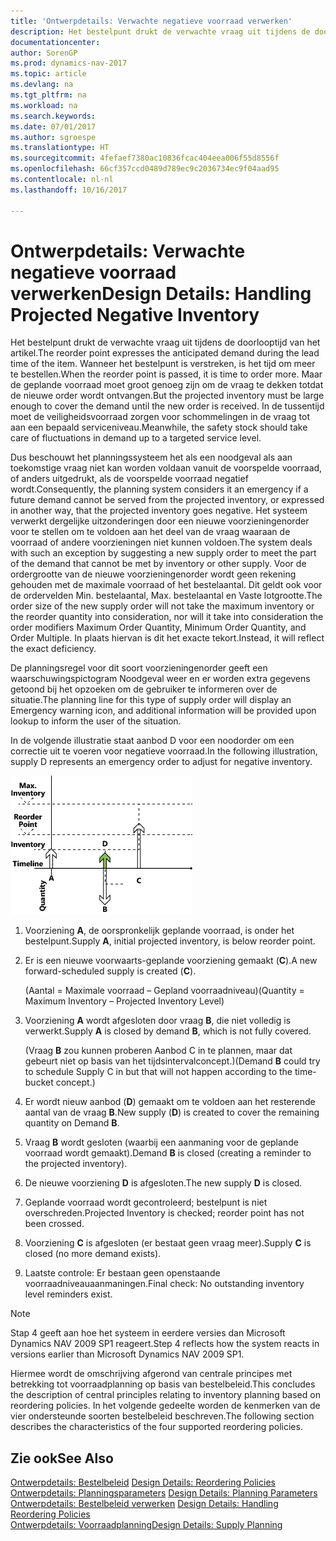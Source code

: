 ```yaml
---
title: 'Ontwerpdetails: Verwachte negatieve voorraad verwerken'
description: Het bestelpunt drukt de verwachte vraag uit tijdens de doorlooptijd van het artikel. Wanneer het bestelpunt is verstreken, is het tijd om meer te bestellen. Maar de geplande voorraad moet groot genoeg zijn om de vraag te dekken totdat de nieuwe order wordt ontvangen. In de tussentijd moet de veiligheidsvoorraad zorgen voor schommelingen in de vraag tot aan een bepaald serviceniveau.
documentationcenter: 
author: SorenGP
ms.prod: dynamics-nav-2017
ms.topic: article
ms.devlang: na
ms.tgt_pltfrm: na
ms.workload: na
ms.search.keywords: 
ms.date: 07/01/2017
ms.author: sgroespe
ms.translationtype: HT
ms.sourcegitcommit: 4fefaef7380ac10836fcac404eea006f55d8556f
ms.openlocfilehash: 66cf357ccd0489d789ec9c2036734ec9f04aad95
ms.contentlocale: nl-nl
ms.lasthandoff: 10/16/2017

---
```

# <a name="design-details-handling-projected-negative-inventory"></a><span data-ttu-id="96782-106">Ontwerpdetails: Verwachte negatieve voorraad verwerken</span><span class="sxs-lookup"><span data-stu-id="96782-106">Design Details: Handling Projected Negative Inventory</span></span>
<span data-ttu-id="96782-107">Het bestelpunt drukt de verwachte vraag uit tijdens de doorlooptijd van het artikel.</span><span class="sxs-lookup"><span data-stu-id="96782-107">The reorder point expresses the anticipated demand during the lead time of the item.</span></span> <span data-ttu-id="96782-108">Wanneer het bestelpunt is verstreken, is het tijd om meer te bestellen.</span><span class="sxs-lookup"><span data-stu-id="96782-108">When the reorder point is passed, it is time to order more.</span></span> <span data-ttu-id="96782-109">Maar de geplande voorraad moet groot genoeg zijn om de vraag te dekken totdat de nieuwe order wordt ontvangen.</span><span class="sxs-lookup"><span data-stu-id="96782-109">But the projected inventory must be large enough to cover the demand until the new order is received.</span></span> <span data-ttu-id="96782-110">In de tussentijd moet de veiligheidsvoorraad zorgen voor schommelingen in de vraag tot aan een bepaald serviceniveau.</span><span class="sxs-lookup"><span data-stu-id="96782-110">Meanwhile, the safety stock should take care of fluctuations in demand up to a targeted service level.</span></span>  

 <span data-ttu-id="96782-111">Dus beschouwt het planningssysteem het als een noodgeval als aan toekomstige vraag niet kan worden voldaan vanuit de voorspelde voorraad, of anders uitgedrukt, als de voorspelde voorraad negatief wordt.</span><span class="sxs-lookup"><span data-stu-id="96782-111">Consequently, the planning system considers it an emergency if a future demand cannot be served from the projected inventory, or expressed in another way, that the projected inventory goes negative.</span></span> <span data-ttu-id="96782-112">Het systeem verwerkt dergelijke uitzonderingen door een nieuwe voorzieningenorder voor te stellen om te voldoen aan het deel van de vraag waaraan de voorraad of andere voorzieningen niet kunnen voldoen.</span><span class="sxs-lookup"><span data-stu-id="96782-112">The system deals with such an exception by suggesting a new supply order to meet the part of the demand that cannot be met by inventory or other supply.</span></span> <span data-ttu-id="96782-113">Voor de ordergrootte van de nieuwe voorzieningenorder wordt geen rekening gehouden met de maximale voorraad of het bestelaantal. Dit geldt ook voor de ordervelden Min. bestelaantal, Max. bestelaantal en Vaste lotgrootte.</span><span class="sxs-lookup"><span data-stu-id="96782-113">The order size of the new supply order will not take the maximum inventory or the reorder quantity into consideration, nor will it take into consideration the order modifiers Maximum Order Quantity, Minimum Order Quantity, and Order Multiple.</span></span> <span data-ttu-id="96782-114">In plaats hiervan is dit het exacte tekort.</span><span class="sxs-lookup"><span data-stu-id="96782-114">Instead, it will reflect the exact deficiency.</span></span>  

 <span data-ttu-id="96782-115">De planningsregel voor dit soort voorzieningenorder geeft een waarschuwingspictogram Noodgeval weer en er worden extra gegevens getoond bij het opzoeken om de gebruiker te informeren over de situatie.</span><span class="sxs-lookup"><span data-stu-id="96782-115">The planning line for this type of supply order will display an Emergency warning icon, and additional information will be provided upon lookup to inform the user of the situation.</span></span>  

 <span data-ttu-id="96782-116">In de volgende illustratie staat aanbod D voor een noodorder om een correctie uit te voeren voor negatieve voorraad.</span><span class="sxs-lookup"><span data-stu-id="96782-116">In the following illustration, supply D represents an emergency order to adjust for negative inventory.</span></span>  

 ![](media/nav_app_supply_planning_2_negative_inventory.png "NAV_APP_supply_planning_2_negative_inventory")  

1.  <span data-ttu-id="96782-117">Voorziening **A**, de oorspronkelijk geplande voorraad, is onder het bestelpunt.</span><span class="sxs-lookup"><span data-stu-id="96782-117">Supply **A**, initial projected inventory, is below reorder point.</span></span>  

2.  <span data-ttu-id="96782-118">Er is een nieuwe voorwaarts-geplande voorziening gemaakt (**C**).</span><span class="sxs-lookup"><span data-stu-id="96782-118">A new forward-scheduled supply is created (**C**).</span></span>  

     <span data-ttu-id="96782-119">(Aantal = Maximale voorraad – Gepland voorraadniveau)</span><span class="sxs-lookup"><span data-stu-id="96782-119">(Quantity = Maximum Inventory – Projected Inventory Level)</span></span>  

3.  <span data-ttu-id="96782-120">Voorziening **A** wordt afgesloten door vraag **B**, die niet volledig is verwerkt.</span><span class="sxs-lookup"><span data-stu-id="96782-120">Supply **A** is closed by demand **B**, which is not fully covered.</span></span>  

     <span data-ttu-id="96782-121">(Vraag **B** zou kunnen proberen Aanbod C in te plannen, maar dat gebeurt niet op basis van het tijdsintervalconcept.)</span><span class="sxs-lookup"><span data-stu-id="96782-121">(Demand **B** could try to schedule Supply C in but that will not happen according to the time-bucket concept.)</span></span>  

4.  <span data-ttu-id="96782-122">Er wordt nieuw aanbod (**D**) gemaakt om te voldoen aan het resterende aantal van de vraag **B**.</span><span class="sxs-lookup"><span data-stu-id="96782-122">New supply (**D**) is created to cover the remaining quantity on Demand **B**.</span></span>  

5.  <span data-ttu-id="96782-123">Vraag **B** wordt gesloten (waarbij een aanmaning voor de geplande voorraad wordt gemaakt).</span><span class="sxs-lookup"><span data-stu-id="96782-123">Demand **B** is closed (creating a reminder to the projected inventory).</span></span>  

6.  <span data-ttu-id="96782-124">De nieuwe voorziening **D** is afgesloten.</span><span class="sxs-lookup"><span data-stu-id="96782-124">The new supply **D** is closed.</span></span>  

7.  <span data-ttu-id="96782-125">Geplande voorraad wordt gecontroleerd; bestelpunt is niet overschreden.</span><span class="sxs-lookup"><span data-stu-id="96782-125">Projected Inventory is checked; reorder point has not been crossed.</span></span>  

8.  <span data-ttu-id="96782-126">Voorziening **C** is afgesloten (er bestaat geen vraag meer).</span><span class="sxs-lookup"><span data-stu-id="96782-126">Supply **C** is closed (no more demand exists).</span></span>  

9. <span data-ttu-id="96782-127">Laatste controle: Er bestaan geen openstaande voorraadniveauaanmaningen.</span><span class="sxs-lookup"><span data-stu-id="96782-127">Final check: No outstanding inventory level reminders exist.</span></span>  

> [!NOTE]  
>  <span data-ttu-id="96782-128">Stap 4 geeft aan hoe het systeem in eerdere versies dan Microsoft Dynamics NAV 2009 SP1 reageert.</span><span class="sxs-lookup"><span data-stu-id="96782-128">Step 4 reflects how the system reacts in versions earlier than Microsoft Dynamics NAV 2009 SP1.</span></span>  

 <span data-ttu-id="96782-129">Hiermee wordt de omschrijving afgerond van centrale principes met betrekking tot voorraadplanning op basis van bestelbeleid.</span><span class="sxs-lookup"><span data-stu-id="96782-129">This concludes the description of central principles relating to inventory planning based on reordering policies.</span></span> <span data-ttu-id="96782-130">In het volgende gedeelte worden de kenmerken van de vier ondersteunde soorten bestelbeleid beschreven.</span><span class="sxs-lookup"><span data-stu-id="96782-130">The following section describes the characteristics of the four supported reordering policies.</span></span>  

## <a name="see-also"></a><span data-ttu-id="96782-131">Zie ook</span><span class="sxs-lookup"><span data-stu-id="96782-131">See Also</span></span>  
 <span data-ttu-id="96782-132">[Ontwerpdetails: Bestelbeleid](design-details-reordering-policies.md) </span><span class="sxs-lookup"><span data-stu-id="96782-132">[Design Details: Reordering Policies](design-details-reordering-policies.md) </span></span>  
 <span data-ttu-id="96782-133">[Ontwerpdetails: Planningsparameters](design-details-planning-parameters.md) </span><span class="sxs-lookup"><span data-stu-id="96782-133">[Design Details: Planning Parameters](design-details-planning-parameters.md) </span></span>  
 <span data-ttu-id="96782-134">[Ontwerpdetails: Bestelbeleid verwerken](design-details-handling-reordering-policies.md) </span><span class="sxs-lookup"><span data-stu-id="96782-134">[Design Details: Handling Reordering Policies](design-details-handling-reordering-policies.md) </span></span>  
 [<span data-ttu-id="96782-135">Ontwerpdetails: Voorraadplanning</span><span class="sxs-lookup"><span data-stu-id="96782-135">Design Details: Supply Planning</span></span>](design-details-supply-planning.md)


